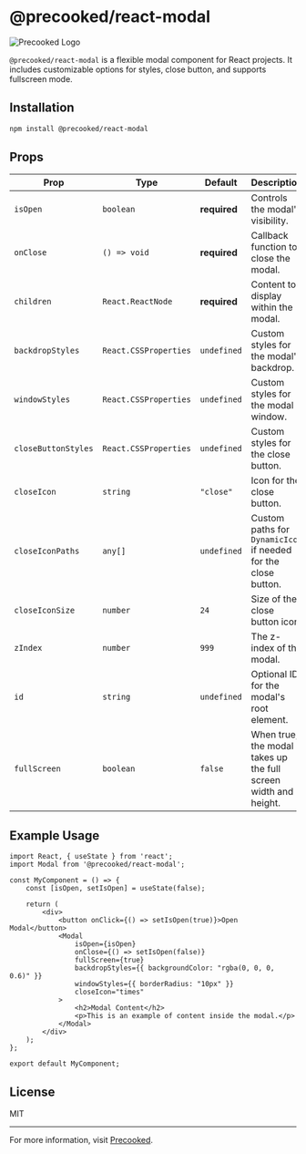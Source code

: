 
# @precooked/react-modal

![Precooked Logo](https://precookedcode.com/assets/logos/logo-horizontal-dark.svg)

`@precooked/react-modal` is a flexible modal component for React projects. It includes customizable options for styles, close button, and supports fullscreen mode.

## Installation

```bash
npm install @precooked/react-modal
```

## Props

| Prop               | Type                   | Default     | Description                                                                                     |
|--------------------|------------------------|-------------|-------------------------------------------------------------------------------------------------|
| `isOpen`           | `boolean`              | **required** | Controls the modal's visibility.                                                                |
| `onClose`          | `() => void`           | **required** | Callback function to close the modal.                                                           |
| `children`         | `React.ReactNode`      | **required** | Content to display within the modal.                                                            |
| `backdropStyles`   | `React.CSSProperties`  | `undefined`  | Custom styles for the modal's backdrop.                                                         |
| `windowStyles`     | `React.CSSProperties`  | `undefined`  | Custom styles for the modal window.                                                             |
| `closeButtonStyles`| `React.CSSProperties`  | `undefined`  | Custom styles for the close button.                                                             |
| `closeIcon`        | `string`               | `"close"`    | Icon for the close button.                                                                      |
| `closeIconPaths`   | `any[]`                | `undefined`  | Custom paths for `DynamicIcon` if needed for the close button.                                  |
| `closeIconSize`    | `number`               | `24`         | Size of the close button icon.                                                                  |
| `zIndex`           | `number`               | `999`        | The z-index of the modal.                                                                       |
| `id`               | `string`               | `undefined`  | Optional ID for the modal's root element.                                                       |
| `fullScreen`       | `boolean`              | `false`      | When true, the modal takes up the full screen width and height.                                 |

## Example Usage

```tsx
import React, { useState } from 'react';
import Modal from '@precooked/react-modal';

const MyComponent = () => {
    const [isOpen, setIsOpen] = useState(false);

    return (
        <div>
            <button onClick={() => setIsOpen(true)}>Open Modal</button>
            <Modal
                isOpen={isOpen}
                onClose={() => setIsOpen(false)}
                fullScreen={true}
                backdropStyles={{ backgroundColor: "rgba(0, 0, 0, 0.6)" }}
                windowStyles={{ borderRadius: "10px" }}
                closeIcon="times"
            >
                <h2>Modal Content</h2>
                <p>This is an example of content inside the modal.</p>
            </Modal>
        </div>
    );
};

export default MyComponent;
```

## License

MIT

---

For more information, visit [Precooked](https://precookedcode.com).
